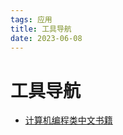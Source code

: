 ```yaml
---
tags: 应用
title: 工具导航
date: 2023-06-08
---
```

# 工具导航

- [计算机编程类中文书籍](https://github.com/justjavac/free-programming-books-zh_CN#%E7%9B%AE%E5%BD%95)